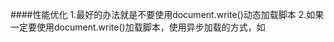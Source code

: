 ####性能优化
1.最好的办法就是不要使用document.write()动态加载脚本
2.如果一定要使用document.write()加载脚本，使用异步加载的方式，如<script src="..." async> 或使用DOM API element.appendChild()
cookie：A页面设置document.cookie = xxxxx; B页面读取document.cookie.split()[n]；split什么看你存的格式。
典型的xss漏洞案例，用innerHTML执行脚本：`element.innerHTML = '<img src="*" onerror="alert(/hello world/)" />';`经测试，iframe重写文档流不会影响外面。
**iframe**
iframe：访问顶层window.top.document.body 访问下层document.body或iframe.contentDocument或iframe.contentWindow.document(ie)
没有src的iframe不存在跨域问题.
```
var ifrm = document.getElementById('myFrame'); //没有使用window.frames[]
ifrm = (ifrm.contentWindow) ? ifrm.contentWindow : (ifrm.contentDocument.document) ? ifrm.contentDocument.document : ifrm.contentDocument;
ifrm.document.open();
ifrm.document.write('Hello World!');
ifrm.document.close();
```
IE无法获取write写入iframe的原因：主页document.domain必须和子页面完全一样！
write只能重写1次的原因：重写时加上一句设置document.domain！
IE监听加载用：attachEvent，谷歌用onload。

动态创建的script可以并行下载。
谷歌白屏时间：`(chrome.loadTimes().firstPaintTime - chrome.loadTimes().startLoadTime)*1000`
谷歌时间轴：蓝加载，橙脚本，紫渲染，绿绘制。
FPS、CPU 时间、NET网络通信时间、HEAP堆栈占用
Interactions 事件列表
点击链接跳转到sources,代码左边有运行时间。
304表示已被缓存
IE8及其之前的IE版本更新间隔为15.6毫秒。假设你设定的setTimeout延迟为16.7ms，那么它要更新两个15.6毫秒才会该触发延时。

图片优化
base64图片:适用于图片<2KB,重用不多。IE8不得超过32KB。移动端不好。
格式：jpg保存色彩复杂的，GIF保存色彩单调的。
渐进式图片：PS中`存储为web所用格式`JPG勾选`连续`和`转换为sRGB选项`。提高的渲染性能
图片来源多个域名

预加载：当你mouseenter按钮时，修改图片src并加载。H5有个rel="prefetch"属性也是预加载。

性能优化只应该在瓶颈上做，因为做在非瓶颈上就是浪费资源。
谷歌、IE9的非省电模式刷新率为4ms
函数节流：1.throttle思路，小于规定时间内清除定时器，定时器虽然多次执行但代码只执行一次，如下。2.debounce思路，调用结束计时延迟执行，连续触发则重新计时。
```
function throttle(fn, delay, atleast) {
	var timeout = null,
	startTime = new Date(); //
	return function() {
		var curTime = new Date();
		clearTimeout(timeout);
		if(curTime - startTime >= atleast) { 
		    fn();				//超过最小时间间隔正常执行
		    startTime = curTime; 
		}else {
		    timeout = setTimeout(fn, delay); //连续触发则延时调用，fn改为arguments.callee下次用的时候再测试，因为我的目的是只调用1次啊，这个好像还是多次调用？
		}}}
```
```
function runForSeconds(s) {
    var start = +new Date();
    while (start + s * 1000 > (+new Date())) {}
} //按时间算的循环，循环时间内阻塞
```
短时间创建大量DOM:改为每隔200毫秒创建 8 个节点。
```
var timeChunk = function( ary, fn, count ){ //1参是创建节点的数据，2参是创建节点的函数，3参数每批创建的节点数量。
	var obj, t, len = ary.length;
	var start = function(){
		for ( var i = 0; i < Math.min( count || 1, ary.length ); i++ ){
			var obj = ary.shift();
			fn( obj );    }};
	return function(){
		t = setInterval(function(){
			if ( ary.length === 0 ){ // 如果全部节点都已经被创建好
			return clearInterval( t );}
			start();
		}, 200 ); };}; // 分批执行的时间间隔，也可以用参数的形式传入

var ary = [];
for ( var i = 1; i <= 1000; i++ ){ary.push( i );};
var renderFriendList = timeChunk( ary, function( n ){
	var div = document.createElement( 'div' );
	div.innerHTML = n;
	document.body.appendChild( div );
	}, 8 );
renderFriendList(); //假设1000个好友的数据，我们利用 timeChunk 函数，每一批只往页面中创建 8 个节点：
```
如果GPU渲染频率比屏幕刷新率快，画面会撕裂。垂直同步就是限制GPU频率。
requestAnimationFrame：脚本延迟时可自动降频30fps。把动画推迟到下一帧。把要推迟的代码放在raf内部。IE11+
```
requestAnimationFrame(function(){
	var el = document.getElementById("foo");
	var currentWidth = el.innerWidth; //这里访问会导致重绘
	el.style.backgroundColor = "blue";
	longrun(); //raf让它先run再重绘
});
```
```
requestAnimationFrame(function(){
   el.style.display = "block"; //第1帧显示
   requestAnimationFrame(function(){
      el.style.top = "300px"; //第2帧移动
   }); }); //raf保持了动画连贯性
```
```
var didScroll = false;
$(window).scroll(function() {
    didScroll = true;
});
setInterval(function() {
    if ( didScroll ) {
        didScroll = false;
        // 执行定位
    }}, 250) //这里是延迟执行scroll，防止队列堆积卡顿。
```
分解长时间循环： 老式for循环会读取DOMoffset会reflow,设置css会repaint。
```
function chunk(array, process, context){
    var items = array.concat();   //clone the array
    setTimeout(function(){  //延迟1
        var item = items.shift();
        process.call(context, item); //处理
        if (items.length > 0){
            setTimeout(arguments.callee, 100); //延迟并循环2
        } }, 100);}
```
UI线程和JS线程互斥，但CSS动画可以。transform: translateZ(0);和transform: translate3d()；可以触发游览器GPU加速。
改变盒子尺寸的Layer原理步骤：function->style->Layout:(width/margin/top..)->Paint Setup:->Paint:(阴影、圆角、背景、框线)->Composite Layers:(transform/opacity)。
创建独立Layer的条件之一：3D属性，加速解码的video,3D的canvas,flash等插件，CSS动画,CSS滤镜，有后代或相邻元素是独立layer。
window.performance.getEntries()[0]
读写不可在同一条语句内，读取的值一定要传给变量。
先变色，再调尺寸位置。调尺寸时用+=。



###坑
只有IE的JS报错，编码的问题。
DW编辑器：ctrl+j改编码


------------------------------------------------------------------
####高性能js笔记
第一章 加载和运行
原因：js单线程引起阻塞。每个`<script>`无论是内联外联在下载和运行时都会暂停。js下载后会运行，而运行会阻止下面的脚本下载(IE8`<script>`可以同时下载，仅限script)。
在body之前是不会进行渲染的。
解决：将脚本放在底部。
减少外联脚本数量，用打包工具整合一起，缩短下载时间。
限制HTTP请求数量
问题:js文件过于庞大，可以拆分逐步添加，等load加载之后再加载脚本。除非
--->1.`defer`属性，会下载但运行在DOM加载完成之后，在onload事件之前，无论内联外联。
--->2.不支持defer的可以用DOM`动态`生成script插入，也不会阻塞除非该脚本里包含其他脚本的调用接口。
--->用load事件或readystatechange`监听`动态脚本:![](http://i.imgur.com/pOOBjEQ.png)动态脚本不能保证顺序
--->```loadScript("a.js",function(){loadScript("b.js",function(){  });});```或者按照顺序把脚本整合成一个文件，因为动态脚本是异步脚本，大文件没事。
3.还有一种非阻塞脚本是用xhr脚本注入。优点是下载后自己决定什么时候执行。缺点：脚本必须在相同域，不能用CDN。
![](http://i.imgur.com/0APeu58.png)
推荐做法：先加载loadScript函数，再用此函数加载其它动态脚本。注意：动态脚本不需要window.onload事件了。有些非阻塞库集成了loadScript函数。

第二章
1.尽量使用直接量和变量，少用数组和对象。尤其是IE7/8超慢。
直接量：包括字符串、数字、布尔、对象、数组、函数、正则、空、未定义。它不保存在任何位置。
2.搜索作用域影响性能，搜局部变量最快。尤其是IE7/8。谷歌可以做到搜全局和局部速度差不多。
Tips:用局部变量保存本地范围之外的变量值。例如document是全局对象，只要用它就会一直搜索到全局作用域，可以把这个全局对象保存起来。
3.修改作用域。with(document)虽然让document对象速度变快，但会让局部变量变慢。
try-catch的catch也是，建议将catch内所有东西交给函数处理。原因：catch会改变作用域，运行后作用域会返回原来，在里面定义的变量在运行后就变最慢的了。如：`try{}catch(ex){handleError(ex);}`这样就不需要访问catch内的局部变量了。
动态作用域：这2个还有函数的（）都属于动态作用域，他无法事先知晓标识符代表谁，优化引擎可能失去作用。
4.闭包：saveDocument(id)这样的全局函数访问平时根本访问不到的局部变量就是闭包。
```
function assignEvents(){
	var id = "xdi9592";
	document.getElementById("save-btn").onclick = function(event){saveDocument(id);
};}
```
内存泄漏：这里是对的，document没保存在变量中，实在要(多个document)结尾赋值null解除引用。document随函数关闭而结束。尤其是IE7/8
闭包作用域搜索顺序：闭包函数->函数->全局。这里的性能可以用全局变量保存局部变量解决。
5.原型链越深越慢，原型方法比实例方法慢。尤其是IE7/8
6.window.location.href 点号越多越慢，如果实例没有该属性会搜索原型链更慢。一定不要重复搜索对象(大于2次都要保存局部变量)。

第三章 DOM编程
一.访问或修改DOM元素
1.尤其是循环中document.getElementById('here').innerHTML +='a';这里有2次,1读1写。解决：直接量自己循环加好再和DOM相加。
2.在IE678上innerHTML插入节点比DOM插入快，现代游览器相反。尤其是更新大块页面时用innerHTML。克隆又比创建快。
3.凡是HTML集合，都是动态更新的，动态查询很慢。解决：将集合和length属性缓存。遍历数组比遍历集合快。速度顺序：缓存集合当前元素>缓存集合>全局
4.IE遍历DOM时，用nextSibling比childNodes快100倍。children比childNodes快100倍。
5.querySelectorAll或某库中的CSS选择器比传统搜索稍快。因为它返回的是类数组，不是HTML集合。传统搜索是获取集合再过滤再存数组。

二.修改样式会重排和重绘
游览器下载后解析DOM树和render tree渲染树排版。渲染之后是绘制。
1.CSS改宽高->重排->重绘。改颜色->重绘
2.重排：插删DOM、位置/尺寸/文本/图片/游览器窗口改变。突然出现滚动条甚至重排整个页面。
3.获取布局信息会刷新队列，尤其是在修改样式时，例如offset/scroll/client-Top/Left/Width/Height getComputedStyle/currentStyle。要查就放在一起查，不要东一点西一点。推荐cssText+=统一修改，或者修改类名。
4.减少重绘重排方法(更新数据)：方法一：批量克隆拆除元素到文档片段->修改样式->批量插入
```
var f=document.createDocumentFragment();
插入DOM到片段
div.appendChild(f);
```
方法二：父盒子display=none->DOM插入父盒子->父盒子display=block
方法三：克隆节点->插入DOM到克隆节点->克隆节点替换老节点old.parentNode.replaceChild(clone,old)。
5.减少重绘重排方法（动画）：动画从页面顶端移动到底部会引发整个渲染树。绝对定位，使动画元素离开文档流。动画结束时再回到文档流。
6.慎用:hover，尤其是大片页面
三.事件
1.事件托管：在祖先元素上绑定事件，回调中判断目标元素是否为自己想要的就行了。

第四章 算法和流程控制
1.for in 循环会遍历实例和原型属性，比其他循环慢7倍。
2.forEach函数循环慢8倍。
优化循环方法：
1.减少循环体。
2.减少循环次数。达夫设备算法可优化处理超过1000次的循环.
```
var i = a.len % 8;
while(i){p(a[i--]);}  //处理余数
i=Math.floor(a.len/8); 
while(i){p(a[i--]);p(a[i--]);p(a[i--]);p(a[i--]);p(a[i--]);p(a[i--]);p(a[i--]);p(a[i--]);} //处理整除
```
3.i--比i++快，因为减为0直接判假，不用比大小。`for(var i=len;i--;)``while(i--)``do{}while(i--)`
多于2个条件，switch比if/else快。
优化判断条件方法：
1.常用条件放首位。2.判断大量数值时使用嵌套条件，无限对半分解。3.查表法：判断大量离散值，将值导入数组或对象比switch快。
递归的调用栈限制：ie受内存限制，其它受js栈限制。
栈溢出：火狐-InternalError,谷歌苹果-RangeError,ie-弹出对话框。
递归模式：1.自己调用自己。2.a调用b，b调用a。
优化递归：1.用循环代替递归避免栈溢出。2.制表法保存前期结果，把计算过的值存在数组或对象。判断参数不存在执行下一步，存在则输出该值。

第五章 字符串和正则表达式    
4种字符串连接：str="a"+"b";str+="b";str=["a","b"].join("");str.concat("b","c");
优化连接：`str+="a";str+="b";`比str+="a"+"b"好。后者会先在内存里创建临时字符串并赋值。
简写优化:`str=str+"a"+"b"`效果相同，但str必须放在首位，在内存中首位以后都只执行复制可避免复制数量不断增长的字符。（仅IE无效，IE8会记录各字符引用统一复制。IE7每次连接都会复制,+=次数越多消耗会指数级增长,IE7使用join最快。）火狐的字符串连接属于编译器常量。IE和谷歌用concat都很慢。
正则优化的部分这里没看？

第六章 响应接口
UI更新和js运行都会组成队列。
游览器对恶意代码的限制：调用栈限制和长时间限制。时间限制会弹出对话框：是否关闭该脚本。
如果js运行了几秒钟肯定是有问题。单一js运行时间最大不超过100毫秒。
如果因为某种原因，js运行超过100毫秒，应暂停且让位给UI更新。
方法：将关于UI或样式更新的代码放在setTimeout(，250)中，插入你要运行的函数内部末尾。定时器最小值不得低于25毫秒。
关于数组的循环中：运行时间过长可能是数组太大或循环体太大。如果不需要同步或按顺序可使用定时器优化。
```
function processArray(items,process,callback){
    var todo = items.concat(); //返回数组副本
    setTimeout(function(){      //延时插入线程队列
        var start=+new Date();
        do{ process(todo.shift()); }//处理并删除数组首项
        while(todo.length>0 && (+new Date()-start<50){ //避免将任务分解得过小
            setTimeout(arguments.callee,25); //递归循环
        }else{callback(items);}
    },25);} 
```
可以将函数分解为几个小函数并分别存在数组内，定时。
用+new Date相减可得代码运行时间，最好不超过50毫秒。时间短的定时器，同一时间最好只有1个。
工人线程：与UI线程分离，可放耗时间的分析代码如解析JSON数据/数学运算/数组排序。超过100毫秒优先考虑这个。
var worker=new Worker("code.js"); //创建工人线程，code.js包含线程代码
worker.onmessage=function(event){
  var jsonText=event.data;//接受数据
  var jsonData = JSON.parse(jsonText); //解析JSON
  worker.postMessage(jsonData); //发送数据
} 
importScripts("a.js","b.js") //工人线程中阻塞式加载js

第七章 Ajax
请求数据5法：XHR 动态脚本 MultipartXHR iframes comet
1.ajax步骤:url->new xhr-> xhr.onreadystatechange->xhr.readyState===4->xhr.getAllResponseHeaders响应头->xhr.responText->xhr.open->xhr.setRequestHeader->xhr.send
XHR不能跨域。IE8+支持readyState===3的流状态。
GET只发一次请求，POST两次。URL或参数长超过2048才用POST。
2.动态脚本插入可以跨域。
步骤：创建script->设置src或直接调用回调函数->插入DOM
数据必须在回调函数内,不能访问头，不能POST，不能设置请求超时或重试,控制权限一样（小心外域黑客）
function jsonCallback(json){var data=('('+json+')');}
jsonCallback({"status":1,"colors":["#fff","#000","#ff0000"]});
3.多余部分XHR：只有1次请求，不仅支持base64图片还有css/js/html文件.速度快4-10倍
步骤：new xhr->xhr.open->xhr.onreadystatechange->4->xhr.responseText->xhr.send
缺点：不能缓存，所以适合加载不重用的js/css
```
var req=new XMLHttpRequest();
req.open("GET","a.php",true);
req.onreadystatechange=function(){
    if(req.readyState==4){handler(req.responseText);
}};
req.send(null);
```
JS
```
function handler(image){
    var imageData=image.split("\u0001"); //删除分割符，还原数组
    var imageElement;
    for (var i=0,len=imageData.length;i<len;i++){
        imageElement=document.createElement('img'); //创建标签
        imageElement.src='data:image/jpeg;base64,'+imageData[i]; //src插入base64地址
        document.getElementById('container').appendChild(imageElement);}} //插入DOM
```
PHP
```
$images=array("a.jpg","b.jpg","c.jpg"); //数组
foreach($images as $image){ //类似for in,每次循环都导入赋值1个项
  $image_fh=fopen($image,'r'); //打开图片文件
  $image_data=fread($image_fh,filesize($image)); //读取
  fclose($image_fh); 
  $payloads[]=base64_encode($image_data); }// 编码图片
$newline=chr(1); //1编码成转成unicode
echo implode($newline,$payloads); //合成字符，分隔符为
```

由于响应数据很大，应该在readyState 3处理，修改函数1写法；
```
var req=new XMLHttpRequest();
var tt,last=0;
req.open('GET','a.php',true);
req.onreadystatechange=readyStateHandler;
req.send(null);
function readyStateHandler{
    if(req.readyState===3 && tt===null){
        tt = window.setInterval(function(){get();}, 15);} //定时器
if(req.readyState===4){clearInterval(tt);} //清除定时器
function get(){
    var length = req.responseText.length;
    var packet = req.responseText.substring(last,length);//获取下标之间的字符
    processpacket(packet); //每15毫秒收到多少处理多少
    last = length;}
```
4.当你只需要发送数据给服务器时：XHR/灯标。
XHR捕获用户错误并发送：XHR比GET快
```
function xhrpost(url,params,callback){
    var req=new XMLHttpRequest();
    req.onerror=function(){
        setTimeout(function(){
            shrpost(url,params,callback); //捕获错误就调用xhr
        },1000);}
req.onreadystatechange=function(){
    if(req.readyState===4){
        if(callback && typeof callback==='function'){
            callback();}}};
req.open('POST',url,true); //不限数量，IE的GET有限制
req.setRequestHeader('Content-Type','application/x-www-form-urlencoded');
req.setRequestHeader('Content-Length',params.length);
req.send(params,join('&')); //发送
```
灯标：速度飞快，但GET发送数据有限。
```
var params=["step=2","time=123"]; //数据
var image=new Image();
image.src="a.php"+"?"+params.join('&'); //GET,既不创标签，也不插入DOM
image.onload=function(){ //检测服务端的情况
    if(this.width==1){//成功}
    else if(this.width==2){//重试}
};
image.onerror=function(){//错误时}
//发送204 No Content可让客户端不等待响应
```
数据格式:
1.json:使用('('+responsetext+')')转数组？，数组格式文件最小。
2.jsonp解析速度最快，缺点是动态注入权限太大不安全。
  服务端传html直接innerHTML时虽不用解析但下载慢。
3.自定义格式：用不同的分隔符把字符串分隔，组成某种结构。用split()解析，比json快。分隔符：单字符，数据中不得含有。
  步骤：先解析成大数组->再解析成多维数组->再把多维数组赋值索引形成数组。
4.不请求的方法：
  1.服务端设置http头，缓存响应报文。必须GET。Expires头是缓存时间。2.客户端缓存已请求数据。
  PHP设置Expires`$lifetime=7*24*60*60 //7天GMT时间 header('Expires:'.gmdate('D,d M Y H:i:s,time()+$lifetime).'GMT');//设置缓存`
5.运行字符串代码：eval,function,setTimeout,setInterval。解析字符串速度比直接函数慢几十倍，定时器最好别用字符串参数。
数组和对象的直接量法更快。
6.优化兼容性代码：1适合延迟加载，2适合预加载。
  1.用户调用之后的第1次判断之后函数内部直接覆盖掉该兼容函数。`function a(){if(存在){a=function(){..}}}; a();`
  2.用户调用之前覆盖`var a=document.body?function1():function2();`
7.位运算很快。循环中可试试。Math对象很快。
第九章
gzip是压缩文本文件的。
缓存一切静态内容,包括js。重命名静态资源即可更新。
HTML5离线缓存，<html manifest="demo.manifest">。
CDN会就近选择可降低延迟。
PHP的smasher.php是自动化压缩工具，合并压缩js。
性能分析工具应优化最慢的地方，因为可能在其他游览器上适得其反。
匿名函数不利于被工具捕捉。